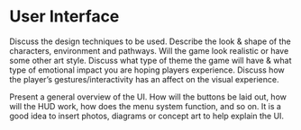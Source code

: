 # User Interface
Discuss the design techniques to be used. Describe the look & shape of the characters, environment and pathways. Will the game look realistic or have some other art style. Discuss what type of theme the game will have & what type of emotional impact you are hoping players experience. Discuss how the player’s gestures/interactivity has an affect on the visual experience. 

Present a general overview of the UI. How will the buttons be laid out, how will the HUD work, how does the menu system function, and so on. It is a good idea to insert photos, diagrams or concept art to help explain the UI.
